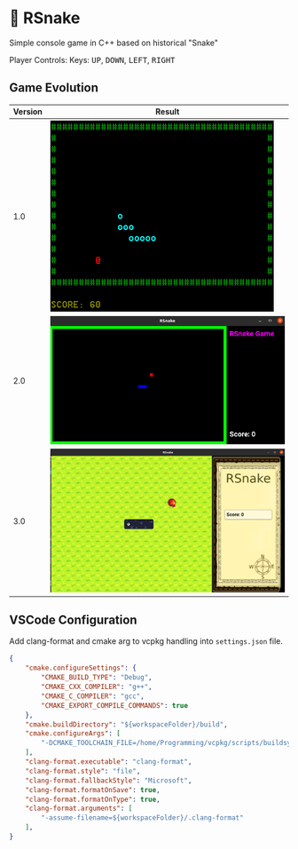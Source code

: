 # 🐍 RSnake

Simple console game in C++ based on historical "Snake"

Player Controls:
Keys: <kbd>UP</kbd>, <kbd>DOWN</kbd>, <kbd>LEFT</kbd>, <kbd>RIGHT</kbd>


## Game Evolution

| Version      | Result                              |
|--------------|-------------------------------------|
| 1.0          | ![img](./Doc/Img/rsnake_v1.png)     |
| 2.0          | ![img](./Doc/Img/rsnake_v2.png)     |
| 3.0          | ![img](./Doc/Img/rsnake_v3.png)     |


## VSCode Configuration

Add clang-format and cmake arg to vcpkg handling into `settings.json` file.

```json
{
    "cmake.configureSettings": {
        "CMAKE_BUILD_TYPE": "Debug",
        "CMAKE_CXX_COMPILER": "g++",
        "CMAKE_C_COMPILER": "gcc",
        "CMAKE_EXPORT_COMPILE_COMMANDS": true
    },
    "cmake.buildDirectory": "${workspaceFolder}/build",
    "cmake.configureArgs": [
        "-DCMAKE_TOOLCHAIN_FILE=/home/Programming/vcpkg/scripts/buildsystems/vcpkg.cmake"
    ],
    "clang-format.executable": "clang-format",
    "clang-format.style": "file",
    "clang-format.fallbackStyle": "Microsoft",
    "clang-format.formatOnSave": true,
    "clang-format.formatOnType": true,
    "clang-format.arguments": [
        "-assume-filename=${workspaceFolder}/.clang-format"
    ],
}
```
